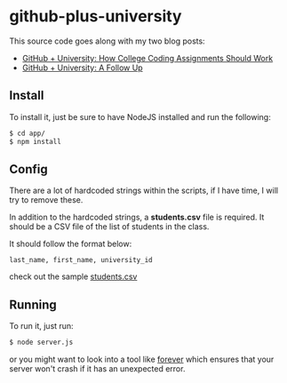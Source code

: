 github-plus-university
======================

This source code goes along with my two blog posts:

- [GitHub + University: How College Coding Assignments Should Work][post1]
- [GitHub + University: A Follow Up][post2]

## Install

To install it, just be sure to have NodeJS installed and run the following:

```bash
$ cd app/
$ npm install
```
## Config

There are a lot of hardcoded strings within the scripts, if I have time, I will
try to remove these.

In addition to the hardcoded strings, a **students.csv** file is required. It
should be a CSV file of the list of students in the class.

It should follow the format below:

```
last_name, first_name, university_id
```

check out the sample [students.csv][students]

## Running

To run it, just run:

```bash
$ node server.js
```

or you might want to look into a tool like [forever][forever] which ensures that
your server won't crash if it has an unexpected error.

[post1]: http://joshldavis.com/2014/01/19/github-university-how-college-assignments-should-work/
[post2]: http://joshldavis.com/2014/06/30/github-university-follow-up/
[forever]: https://github.com/nodejitsu/forever
[students]: /app/students.csv

